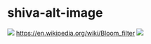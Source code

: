 # shiva-alt-image
![](https://github.com/nondejus/shiva-rip-off/blob/main/flame%20nebula%20%E0%A4%AE%E0%A4%B9%E0%A4%BE%E0%A4%A6%E0%A5%87%E0%A4%B5.jpg)
https://en.wikipedia.org/wiki/Bloom_filter
![](https://github.com/nondejus/shiva-rip-off/blob/main/ArtBoard%20Image%20(202).jpg)
